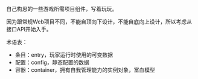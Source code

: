 自己构思的一些游戏所需项目组件，写着玩玩。

因为跟常规Web项目不同，不能自顶向下设计，不能自底向上设计，所以考虑从接口API开始入手。


术语表：
* 条目：entry，玩家运行时使用的可变数据
* 配置：config，静态配置的数据
* 容器：container，拥有自我管理能力的实例对象，富血模型
